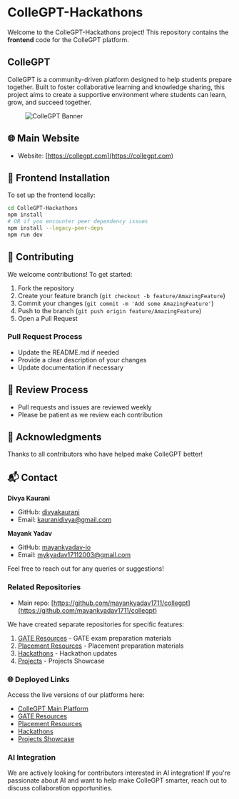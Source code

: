 # ColleGPT-Hackathons

Welcome to the ColleGPT-Hackathons project! This repository contains the **frontend** code for the ColleGPT platform.

## ColleGPT

ColleGPT is a community-driven platform designed to help students prepare together. Built to foster collaborative learning and knowledge sharing, this project aims to create a supportive environment where students can learn, grow, and succeed together.

<figure>
    <img src=".gitbook/assets/collegptBanner.png" alt="ColleGPT Banner">
</figure>

## 🌐 Main Website

- Website: [https://collegpt.com](https://collegpt.com)

## 🚀 Frontend Installation

To set up the frontend locally:

```bash
cd ColleGPT-Hackathons
npm install
# OR if you encounter peer dependency issues
npm install --legacy-peer-deps
npm run dev
```

## 🤝 Contributing

We welcome contributions! To get started:

1. Fork the repository
2. Create your feature branch (`git checkout -b feature/AmazingFeature`)
3. Commit your changes (`git commit -m 'Add some AmazingFeature'`)
4. Push to the branch (`git push origin feature/AmazingFeature`)
5. Open a Pull Request

### Pull Request Process

- Update the README.md if needed
- Provide a clear description of your changes
- Update documentation if necessary

## 📝 Review Process

- Pull requests and issues are reviewed weekly
- Please be patient as we review each contribution

## 🙏 Acknowledgments

Thanks to all contributors who have helped make ColleGPT better!

## 📬 Contact

**Divya Kaurani**  
- GitHub: [divyakaurani](https://github.com/KauraniDivya)  
- Email: kauranidivya@gmail.com

**Mayank Yadav**  
- GitHub: [mayankyadav-io](https://github.com/mayankyadav1711)  
- Email: mykyadav17112003@gmail.com

Feel free to reach out for any queries or suggestions!

### Related Repositories

- Main repo: [https://github.com/mayankyadav1711/collegpt](https://github.com/mayankyadav1711/collegpt)

We have created separate repositories for specific features:

1. [GATE Resources](https://github.com/KauraniDivya/ColleGPT-GATE) - GATE exam preparation materials
2. [Placement Resources](https://github.com/KauraniDivya/ColleGPT-Placement) - Placement preparation materials
3. [Hackathons](https://github.com/KauraniDivya/ColleGPT-Hackathon) - Hackathon updates
4. [Projects](https://github.com/KauraniDivya/ColleGPT-Projects) - Projects Showcase

### 🌐 Deployed Links

Access the live versions of our platforms here:

- [ColleGPT Main Platform](https://collegpt.com/)
- [GATE Resources](https://gate.collegpt.com/)
- [Placement Resources](https://jobs.collegpt.com/)
- [Hackathons](https://hackathons.collegpt.com/)
- [Projects Showcase](https://projects.collegpt.com/)

### AI Integration

We are actively looking for contributors interested in AI integration! If you're passionate about AI and want to help make ColleGPT smarter, reach out to discuss collaboration opportunities.